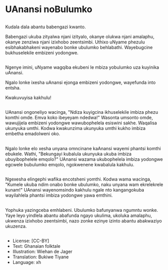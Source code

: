 # UAnansi noBulumko

##
Kudala dala abantu babengazi kwanto.

Babengazi ukuba zityalwa njani izityalo, okanye olukwa njani amalaphu, okanye zenziwa njani izixhobo zeentsimbi. Uthixo uNyame phezulu esibhakabhakeni wayenabo bonke ubulumko behlabathi. Wayebugcine bukhuselekile embizeni yodongwe.

##
Ngenye imini, uNyame wagqiba ekubeni le mbiza yobulumko uza kuyinika uAnansi.

Ngalo lonke ixesha uAnansi ejonga embizeni yodongwe, wayefunda into entsha.

Kwakuvuyisa kakhulu!

##
UAnansi ongoneliyo wacinga, "Ndiza kuyigcina ikhuselekile imbiza phezu komthi omde. Emva koko ibeyeyam ndedwa!" Wasonta umsonto omde, wawujijela embizeni yodongwe wawubophelela esiswini sakhe. Waqalisa ukunyuka umthi. Kodwa kwakunzima ukunyuka umthi kukho imbiza embetha emadolweni oko.

##
Ngalo lonke elo xesha unyana omncinane kaAnansi wayemi phantsi komthi ebukele. Wathi, "Bekungayi kubalula ukunyuka ukuba imbiza ubuyibophelele emqolo?" UAnansi wazama ukubophelela imbiza yodongwe egcwele bubulumko emqolo, ngokwenene kwabalula kakhulu.

##
Ngexesha elingephi wafika encotsheni yomthi. Kodwa wama wacinga, "Kumele ukuba ndim onabo bonke ubulumko, naku unyana wam ekrelekrele kunam!" UAnansi wayenomsindo kakhulu ngale nto kangangokuba wayilahlela phantsi imbiza yodongwe yawa emthini.

##
Yophuka yazingceba emhlabeni. Ubulumko bafunyanwa ngumntu wonke. Yaye leyo yindlela abantu abafunda ngayo ukulima, ukoluka amalaphu, ukwenza izixhobo zeentsimbi, nazo zonke ezinye izinto abantu abakwaziyo ukuzenza.

##
* License: [CC-BY]
* Text: Ghanaian folktale
* Illustration: Wiehan de Jager
* Translation: Bukiwe Tiyane
* Language: xh
